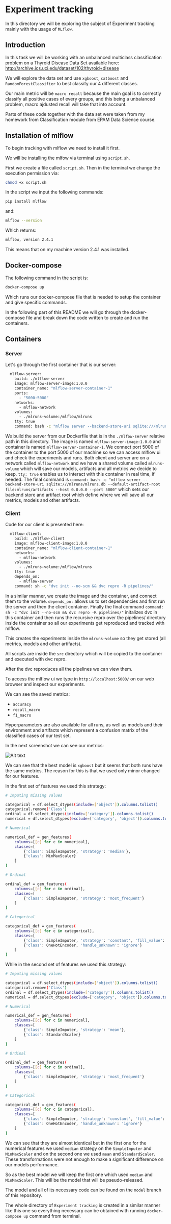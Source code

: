 

# Experiment tracking

In this directory we will be exploring the subject of Experiment tracking mainly with the usage of `MLflow`.

## Introduction

In this task we will be working with an unbalanced multiclass classification problem on a Thyroid Disease Data Set available here:
http://archive.ics.uci.edu/dataset/102/thyroid+disease

We will explore the data set and use `xgboost`, `catboost` and `RandomForestClassifier` to best classify our 4 different classes.

Our main metric will be `macro recall` because the main goal is to correctly classify all positive cases of every groups, and this being a unbalanced problem, macro ajdusted recall will take that into account. 

Parts of these code together with the data set were taken from my homework from Classification module from EPAM Data Science course.

## Installation of mlflow

To begin tracking with mlflow we need to install it first.

We will be installing the mlfow via terminal using `script.sh`. 

First we create a file called `script.sh`.
Then in the terminal we change the execution permission via:

```bash
chmod +x script.sh
```

In the script we input the following commands:

```bash
pip install mlflow
```
and:

```bash
mlflow --version
```
Which returns:

```bash
mlflow, version 2.4.1
```
This means that on my machine version 2.4.1 was installed.

## Docker-compose

The following command in the script is:

```bash
docker-compose up
```

Which runs our docker-compose file that is needed to setup the container and give specific commands. 

In the following part of this README we will go through the docker-compose file and break down the code written to create and run the containers.

## Containers 

### Server

Let's go through the first container that is our server:

```bash
  mlflow-server:
    build: ./mlflow-server
    image: mlflow-server-image:1.0.0 
    container_name: "mlflow-server-container-1"
    ports:
      - "5000:5000"
    networks:
      - mlflow-network
    volumes:
      - ./mlruns-volume:/mlflow/mlruns
    tty: true
    command: bash -c "mlflow server --backend-store-uri sqlite:///mlruns/mlruns.db --default-artifact-root file:mlruns/artifacts --host 0.0.0.0 --port 5000"
```

We build the server from our Dockerfile that is in the `./mlfow-server` relative path in this directory. The image is named `mlflow-server-image:1.0.0` and container is named `mlflow-server-container-1`. We connect port 5000 of the container to the port 5000 of our machine so we can access mlflow ui and check the experiments and runs. Both client and server are on a network called `mlflow-network` and we have a shared volume called `mlruns-volume` which will save our models, artifacts and all metrics we decide to keep. `tty: true` enables us to interact with this container in real time, if needed. The final command is 
`command: bash -c "mlflow server --backend-store-uri sqlite:///mlruns/mlruns.db --default-artifact-root file:mlruns/artifacts --host 0.0.0.0 --port 5000"` which sets our backend store and artifact root which define where we will save all our metrics, models and other artifacts.

### Client

Code for our client is presented here:

```bash
  mlflow-client:
    build: ./mlflow-client
    image: mlflow-client-image:1.0.0 
    container_name: "mlflow-client-container-1"
    networks:
      - mlflow-network
    volumes:
      - ./mlruns-volume:/mlflow/mlruns
    tty: true
    depends_on:
      - mlflow-server
    command: sh -c "dvc init --no-scm && dvc repro -R pipelines/"
```
In a similar manner, we create the image and the container, and connect them to the volume. `depends_on:` allows us to set dependencies and first run the server and then the client container. Finally the final command `command: sh -c "dvc init --no-scm && dvc repro -R pipelines/"` initalizes dvc in this container and then runs the recursive repro over the pipelines/ directory inside the container so all our experiments get reproduced and tracked with mlflow. 

This creates the experiments inside the `mlruns-volume` so they get stored (all metrics, models and other artifacts).

All scripts are inside the `src` directory which will be copied to the container and executed with dvc repro.

After the dvc reproduces all the pipelines we can view them.

To access the mlflow ui we type in `http://localhost:5000/` on our web browser and inspect our experiments.

We can see the saved metrics:
 - `accuracy`
 - `recall_macro`
 - `f1_macro`

Hyperparameters are also available for all runs, as well as models and their environment and artifacts which represent a confusion matrix of the classified cases of our test set.

In the next screenshot we can see our metrics:

![Alt text](screenshots/Screenshot_experiments.png)

We can see that the best model is `xgboost` but it seems that both runs have the same metrics. The reason for this is that we used only minor changed for our features. 

In the first set of features we used this strategy:

```bash
# Imputing missing values

categorical = df.select_dtypes(include=['object']).columns.tolist()
categorical.remove('Class')
ordinal = df.select_dtypes(include=['category']).columns.tolist()
numerical = df.select_dtypes(exclude=['category', 'object']).columns.tolist()

# Numerical

numerical_def = gen_features(
    columns=[[c] for c in numerical],
    classes=[
        {'class': SimpleImputer, 'strategy': 'median'},
        {'class': MinMaxScaler}
    ]
)

# Ordinal

ordinal_def = gen_features(
    columns=[[c] for c in ordinal],
    classes=[
        {'class': SimpleImputer, 'strategy': 'most_frequent'}
    ]
)

# Categorical

categorical_def = gen_features(
    columns=[[c] for c in categorical],
    classes=[
        {'class': SimpleImputer, 'strategy': 'constant', 'fill_value': 'missing'},
        {'class': OneHotEncoder, 'handle_unknown': 'ignore'}
    ]
)
```

While in the second set of features we used this strategy:

```bash
# Imputing missing values

categorical = df.select_dtypes(include=['object']).columns.tolist()
categorical.remove('Class')
ordinal = df.select_dtypes(include=['category']).columns.tolist()
numerical = df.select_dtypes(exclude=['category', 'object']).columns.tolist()

# Numerical

numerical_def = gen_features(
    columns=[[c] for c in numerical],
    classes=[
        {'class': SimpleImputer, 'strategy': 'mean'},
        {'class': StandardScaler}
    ]
)

# Ordinal

ordinal_def = gen_features(
    columns=[[c] for c in ordinal],
    classes=[
        {'class': SimpleImputer, 'strategy': 'most_frequent'}
    ]
)

# Categorical

categorical_def = gen_features(
    columns=[[c] for c in categorical],
    classes=[
        {'class': SimpleImputer, 'strategy': 'constant', 'fill_value': 'missing'},
        {'class': OneHotEncoder, 'handle_unknown': 'ignore'}
    ]
)

```

We can see that they are almost identical but in the first one for the numerical features we used `median` strategy on the `SimpleImputer` and `MinMaxScaler` and on the second one we used `mean` and `StandardScaler`. These transformations were not enough to make a significant difference on our models performance.

So as the best model we will keep the first one which used `median` and `MinMaxScaler`. This will be the model that will be pseudo-released.

The model and all of its necessary code can be found on the `model` branch of this repository.

The whole directory of `Experiment tracking` is created in a similar manner like this one so everything necessary can be obtained with running `docker-compose up` command from terminal.

